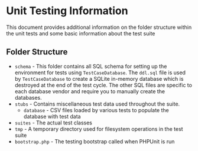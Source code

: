Unit Testing Information
====================

This document provides additional information on the folder structure within the unit tests and some basic information about the test suite

Folder Structure
---------------------
* `schema` - This folder contains all SQL schema for setting up the environment for tests using `TestCaseDatabase`.  The `ddl.sql` file is used by `TestCaseDatabase` to create a SQLite in-memory database which is destroyed at the end of the test cycle.  The other SQL files are specific to each database vendor and require you to manually create the databases.
* `stubs` - Contains miscellaneous test data used throughout the suite.
    * `database` - CSV files loaded by various tests to populate the database with test data
* `suites` - The actual test classes
* `tmp` - A temporary directory used for filesystem operations in the test suite
* `bootstrap.php` - The testing bootstrap called when PHPUnit is run
